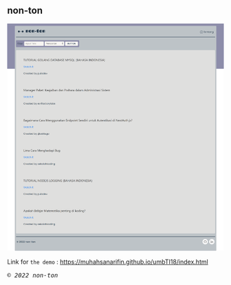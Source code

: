 ## non-ton

![Alt text](./assets/images/non-ton-background.png?raw=true)

Link for `the demo` : https://muhahsanarifin.github.io/umbTI18/index.html

<p> <samp><i>&copy; 2022 non-ton</i></samp> </p>